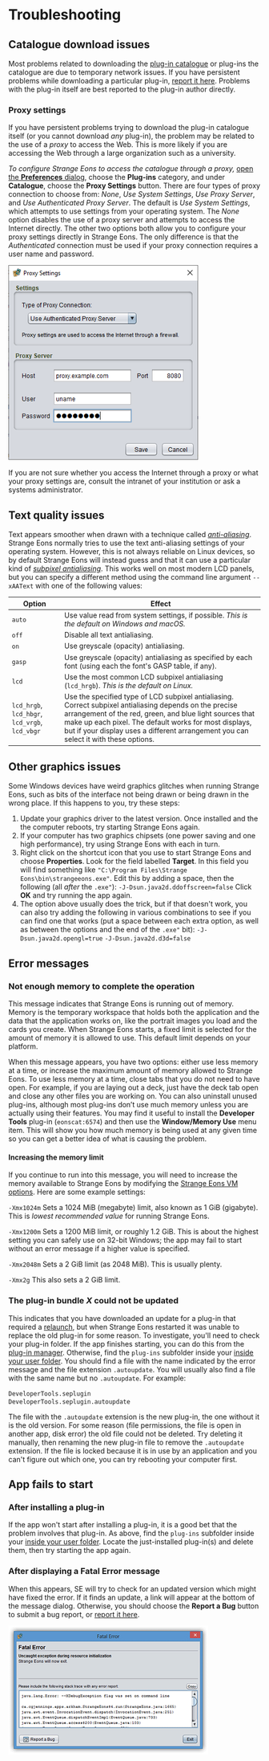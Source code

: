 # Troubleshooting

## Catalogue download issues

Most problems related to downloading the [plug-in catalogue](um-plugins-catalogue.md) or plug-ins the catalogue are due to temporary network issues. If you have persistent problems while downloading a particular plug-in, [report it here](https://cgjennings.ca/contact.html). Problems with the plug-in itself are best reported to the plug-in author directly.

### Proxy settings

If you have persistent problems trying to download the plug-in catalogue itself (or you cannot download *any* plug-in), the problem may be related to the use of a *proxy* to access the Web. This is more likely if you are accessing the Web through a large organization such as a university.

*To configure Strange Eons to access the catalogue through a proxy,* [open the **Preferences** dialog](um-ui=preferences.md), choose the **Plug-ins** category, and under **Catalogue**, choose the **Proxy Settings** button. There are four types of proxy connection to choose from: *None*, *Use System Settings*, *Use Proxy Server*, and *Use Authenticated Proxy Server*. The default is *Use System Settings*, which attempts to use settings from your operating system. The *None* option disables the use of a proxy server and attempts to access the Internet directly. The other two options both allow you to configure your proxy settings directly in Strange Eons. The only difference is that the *Authenticated* connection must be used if your proxy connection requires a user name and password.

![The proxy settings dialog](images/preferences-proxy.png)

If you are not sure whether you access the Internet through a proxy or what your proxy settings are, consult the intranet of your institution or ask a systems administrator.

## Text quality issues

Text appears smoother when drawn with a technique called [*anti-aliasing*](https://en.wikipedia.org/wiki/Spatial_anti-aliasing). Strange Eons normally tries to use the text anti-aliasing settings of your operating system. However, this is not always reliable on Linux devices, so by default Strange Eons will instead guess and that it can use a particular kind of [*subpixel antialiasing*](https://en.wikipedia.org/wiki/Subpixel_rendering). This works well on most modern LCD panels, but you can specify a different method using the command line argument `--xAAText` with one of the following values:

| Option                                         | Effect                                                       |
| ---------------------------------------------- | ------------------------------------------------------------ |
| `auto`                                         | Use value read from system settings, if possible. *This is the default on Windows and macOS.* |
| `off`                                          | Disable all text antialiasing.                               |
| `on`                                           | Use greyscale (opacity) antialiasing.                        |
| `gasp`                                         | Use greyscale (opacity) antialiasing as specified by each font (using each the font's GASP table, if any). |
| `lcd`                                          | Use the most common LCD subpixel antialiasing (`lcd_hrgb`). *This is the default on Linux.* |
| `lcd_hrgb`, `lcd_hbgr`, `lcd_vrgb`, `lcd_vbgr` | Use the specified type of LCD subpixel antialiasing. Correct subpixel antialiasing depends on the precise arrangement of the red, green, and blue light sources that make up each pixel. The default works for most displays, but if your display uses a different arrangement you can select it with these options. |

## Other graphics issues

Some Windows devices have weird graphics glitches when running Strange Eons, such as bits of the interface not being drawn or being drawn in the wrong place. If this happens to you, try these steps:

1. Update your graphics driver to the latest version. Once installed and the the computer reboots, try starting Strange Eons again.
2. If your computer has two graphics chipsets (one power saving and one high performance), try using Strange Eons with each in turn.
3. Right click on the shortcut icon that you use to start Strange Eons and choose **Properties**. Look for the field labelled **Target**. In this field you will find something like `"C:\Program Files\Strange Eons\bin\strangeeons.exe"`. Edit this by adding a space, then the following (all *after* the `.exe"`):
   `-J-Dsun.java2d.ddoffscreen=false`
   Click **OK** and try running the app again.
4. The option above usually does the trick, but if that doesn't work, you can also try adding the following in various combinations to see if you can find one that works (put a space between each extra option, as well as between the options and the end of the `.exe"` bit):
   `-J-Dsun.java2d.opengl=true`
   `-J-Dsun.java2d.d3d=false`

## Error messages

### Not enough memory to complete the operation

This message indicates that Strange Eons is running out of memory. Memory is the temporary workspace that holds both the application and the data that the application works on, like the portrait images you load and the cards you create. When Strange Eons starts, a fixed limit is selected for the amount of memory it is allowed to use. This default limit depends on your platform.

When this message appears, you have two options: either use less memory at a time, or increase the maximum amount of memory allowed to Strange Eons. To use less memory at a time, close tabs that you do not need to have open. For example, if you are laying out a deck, just have the deck tab open and close any other files you are working on. You can also uninstall unused plug-ins, although most plug-ins don’t use much memory unless you are actually using their features. You may find it useful to install the **Developer Tools** plug-in (`eonscat:6574`) and then use the **Window/Memory Use** menu item. This will show you how much memory is being used at any given time so you can get a better idea of what is causing the problem.

#### Increasing the memory limit

If you continue to run into this message, you will need to increase the memory available to Strange Eons by modifying the [Strange Eons VM options](um-install-command-line-options.md). Here are some example settings:

`-Xmx1024m`
Sets a 1024 MiB (megabyte) limit, also known as 1 GiB (gigabyte). This is *lowest recommended value* for running Strange Eons.

`-Xmx1200m`
Sets a 1200 MiB limit, or roughly 1.2 GiB. This is about the highest setting you can safely use on 32-bit Windows; the app may fail to start without an error message if a higher value is specified.

`-Xmx2048m`
Sets a 2 GiB limit (as 2048 MiB). This is usually plenty.

`-Xmx2g`
This also sets a 2 GiB limit.

### The plug-in bundle *X* could not be updated

This indicates that you have downloaded an update for a plug-in that required a [relaunch](um-plugins-relaunching.md), but when Strange Eons restarted it was unable to replace the old plug-in for some reason. To investigate, you'll need to check your plug-in folder. If the app finishes starting, you can do this from the [plug-in manager](um-plugins-manager.md). Otherwise, find the `plug-ins` subfolder inside your [inside your user folder](um-install-user-folder.md). You should find a file with the name indicated by the error message and the file extension `.autoupdate`. You will usually also find a file with the same name but no `.autoupdate`. For example:

```
DeveloperTools.seplugin 
DeveloperTools.seplugin.autoupdate
```

The file with the `.autoupdate` extension is the new plug-in, the one without it is the old version. For some reason (file permissions, the file is open in another app, disk error) the old file could not be deleted. Try deleting it manually, then renaming the new plug-in file to remove the `.autoupdate` extension. If the file is locked because it is in use by an application and you can't figure out which one, you can try rebooting your computer first.

## App fails to start

### After installing a plug-in

If the app won't start after installing a plug-in, it is a good bet that the problem involves that plug-in. As above, find the `plug-ins` subfolder inside your [inside your user folder](um-install-user-folder.md). Locate the just-installed plug-in(s) and delete them, then try starting the app again.

### After displaying a Fatal Error message

When this appears, SE will try to check for an updated version which might have fixed the error. If it finds an update, a link will appear at the bottom of the message dialog. Otherwise, you should choose the **Report a Bug**  button to submit a bug report, or [report it here](https://cgjennings.ca/contact.html).

![example fatal error dialog](images/fatal-error.png)